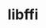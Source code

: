 ---
title: "libffi"
layout: cache
categories: [package, develop]
meta: {"compilers": ["apple-clang@16.0.0", "cce@18.0.0", "gcc@10.5.0", "gcc@11.1.0", "gcc@11.4.0", "gcc@12.3.0", "gcc@12.4.0", "gcc@13.2.0", "gcc@13.3.0", "gcc@7.3.1", "gcc@7.5.0", "intel-oneapi-compilers@2024.1.0", "intel-oneapi-compilers@2025.1.0"], "num_specs": 54, "num_specs_by_stack": {"aws-pcluster-neoverse_v1": 3, "aws-pcluster-x86_64_v4": 6, "bootstrap-aarch64-darwin": 3, "bootstrap-x86_64-linux-gnu": 3, "build_systems": 3, "data-vis-sdk": 3, "developer-tools-aarch64-linux-gnu": 3, "developer-tools-darwin": 3, "developer-tools-x86_64_v3-linux-gnu": 3, "e4s": 3, "e4s-cray-rhel": 4, "e4s-neoverse-v2": 3, "e4s-oneapi": 3, "e4s-rocm-external": 3, "hep": 3, "ml-darwin-aarch64-mps": 3, "ml-linux-aarch64-cpu": 3, "ml-linux-aarch64-cuda": 3, "ml-linux-x86_64-cpu": 3, "ml-linux-x86_64-cuda": 3, "ml-linux-x86_64-rocm": 3, "radiuss": 3, "radiuss-aws": 3, "radiuss-aws-aarch64": 5, "root": 54, "tutorial": 6}, "oss": ["amzn2", "centos7", "rhel8", "sequoia", "ubuntu18.04", "ubuntu20.04", "ubuntu22.04", "ubuntu24.04"], "platforms": ["darwin", "linux"], "stacks": ["aws-pcluster-neoverse_v1", "aws-pcluster-x86_64_v4", "bootstrap-aarch64-darwin", "bootstrap-x86_64-linux-gnu", "build_systems", "data-vis-sdk", "developer-tools-aarch64-linux-gnu", "developer-tools-darwin", "developer-tools-x86_64_v3-linux-gnu", "e4s", "e4s-cray-rhel", "e4s-neoverse-v2", "e4s-oneapi", "e4s-rocm-external", "hep", "ml-darwin-aarch64-mps", "ml-linux-aarch64-cpu", "ml-linux-aarch64-cuda", "ml-linux-x86_64-cpu", "ml-linux-x86_64-cuda", "ml-linux-x86_64-rocm", "radiuss", "radiuss-aws", "radiuss-aws-aarch64", "root", "tutorial"], "targets": ["aarch64", "neoverse_v1", "neoverse_v2", "x86_64_v3", "x86_64_v4"], "versions": ["3.4.7"]}
spec_details: [{"compiler": "gcc@12.4.0", "hash": "42vh6cne5xu5k2n2ncmat5wtox6la3zo", "os": "amzn2", "platform": "linux", "size": "-", "stacks": ["aws-pcluster-neoverse_v1", "root"], "target": "neoverse_v1", "variants": ["build_system=autotools"], "versions": ["3.4.7"]}, {"compiler": "gcc@11.4.0", "hash": "4igg36dkkwjeunkfzfp3qxodwnsasrva", "os": "ubuntu22.04", "platform": "linux", "size": "-", "stacks": ["e4s", "e4s-rocm-external", "hep", "root", "tutorial"], "target": "x86_64_v3", "variants": ["build_system=autotools"], "versions": ["3.4.7"]}, {"compiler": "gcc@11.4.0", "hash": "4mxi3yozpupnl2zz464emyzr4yq33lgm", "os": "ubuntu22.04", "platform": "linux", "size": "-", "stacks": ["e4s-neoverse-v2", "root"], "target": "neoverse_v2", "variants": ["build_system=autotools"], "versions": ["3.4.7"]}, {"compiler": "cce@18.0.0", "hash": "5lg2ii35w6l57msbbq463fpjb6rlwhnw", "os": "rhel8", "platform": "linux", "size": "-", "stacks": ["e4s-cray-rhel", "root"], "target": "x86_64_v3", "variants": ["build_system=autotools"], "versions": ["3.4.7"]}, {"compiler": "gcc@13.2.0", "hash": "5x3zm2ejcvayyvp5qyagjyp6f5b2djet", "os": "ubuntu24.04", "platform": "linux", "size": "-", "stacks": ["ml-linux-aarch64-cpu", "ml-linux-aarch64-cuda", "root"], "target": "aarch64", "variants": ["build_system=autotools"], "versions": ["3.4.7"]}, {"compiler": "gcc@7.3.1", "hash": "677n66qhbebnlgeicrfpjgcjf5lezcyh", "os": "amzn2", "platform": "linux", "size": "-", "stacks": ["radiuss-aws", "root"], "target": "x86_64_v3", "variants": ["build_system=autotools"], "versions": ["3.4.7"]}, {"compiler": "intel-oneapi-compilers@2025.1.0", "hash": "6jqiacmk4u6iuuayqs7pv2qxbxveu4p5", "os": "ubuntu22.04", "platform": "linux", "size": "-", "stacks": ["e4s-oneapi", "root"], "target": "x86_64_v3", "variants": ["build_system=autotools"], "versions": ["3.4.7"]}, {"compiler": "gcc@7.3.1", "hash": "6khjnib3m536mzq2vwssmnfq5w7nsuzx", "os": "amzn2", "platform": "linux", "size": "-", "stacks": ["radiuss-aws-aarch64", "root"], "target": "aarch64", "variants": ["build_system=autotools"], "versions": ["3.4.7"]}, {"compiler": "apple-clang@16.0.0", "hash": "77tprn62hqz5knefndy54emf7uwtffsu", "os": "sequoia", "platform": "darwin", "size": "-", "stacks": ["bootstrap-aarch64-darwin", "developer-tools-darwin", "ml-darwin-aarch64-mps", "root"], "target": "aarch64", "variants": ["build_system=autotools"], "versions": ["3.4.7"]}, {"compiler": "gcc@13.2.0", "hash": "7mzoos5nydq2shp6xiwmo442jhaxdhjm", "os": "ubuntu24.04", "platform": "linux", "size": "-", "stacks": ["bootstrap-x86_64-linux-gnu", "ml-linux-x86_64-cpu", "ml-linux-x86_64-cuda", "ml-linux-x86_64-rocm", "root"], "target": "x86_64_v3", "variants": ["build_system=autotools"], "versions": ["3.4.7"]}, {"compiler": "gcc@13.3.0", "hash": "7pz5vfbmctk2fcfgkdj7e5kc5j2i2snc", "os": "rhel8", "platform": "linux", "size": "-", "stacks": ["developer-tools-aarch64-linux-gnu", "root"], "target": "aarch64", "variants": ["build_system=autotools"], "versions": ["3.4.7"]}, {"compiler": "intel-oneapi-compilers@2025.1.0", "hash": "aezdxzocvwcqbb6xti7fsxk5ex64lwq5", "os": "ubuntu22.04", "platform": "linux", "size": "-", "stacks": ["e4s-oneapi", "root"], "target": "x86_64_v3", "variants": ["build_system=autotools"], "versions": ["3.4.7"]}, {"compiler": "gcc@12.4.0", "hash": "ak3fdckyruzh2ztwwsfd3wtcj25ui2pi", "os": "amzn2", "platform": "linux", "size": "-", "stacks": ["aws-pcluster-neoverse_v1", "root"], "target": "neoverse_v1", "variants": ["build_system=autotools"], "versions": ["3.4.7"]}, {"compiler": "intel-oneapi-compilers@2024.1.0", "hash": "azaxin7kxvhwcmanwghuitx2nexu6ost", "os": "amzn2", "platform": "linux", "size": "-", "stacks": ["aws-pcluster-x86_64_v4", "root"], "target": "x86_64_v3", "variants": ["build_system=autotools"], "versions": ["3.4.7"]}, {"compiler": "gcc@7.3.1", "hash": "cjbbabqw4k5o6xlx5lzvawnb6wmxkklt", "os": "amzn2", "platform": "linux", "size": "-", "stacks": ["radiuss-aws", "root"], "target": "x86_64_v3", "variants": ["build_system=autotools"], "versions": ["3.4.7"]}, {"compiler": "gcc@10.5.0", "hash": "coqftonukutboptut5e7tguavzu5w4xf", "os": "centos7", "platform": "linux", "size": "-", "stacks": ["developer-tools-x86_64_v3-linux-gnu", "root"], "target": "x86_64_v3", "variants": ["build_system=autotools"], "versions": ["3.4.7"]}, {"compiler": "gcc@11.1.0", "hash": "csyazyrthwehdakvekx3ujrjsfyvhprq", "os": "ubuntu20.04", "platform": "linux", "size": "-", "stacks": ["data-vis-sdk", "root"], "target": "x86_64_v3", "variants": ["build_system=autotools"], "versions": ["3.4.7"]}, {"compiler": "cce@18.0.0", "hash": "dlui67ftmfiitcems7vzv4uqdtwixy24", "os": "rhel8", "platform": "linux", "size": "-", "stacks": ["e4s-cray-rhel", "root"], "target": "x86_64_v3", "variants": ["build_system=autotools"], "versions": ["3.4.7"]}, {"compiler": "intel-oneapi-compilers@2024.1.0", "hash": "etbi27hy6b6u3zircztcgn6qrp4hmdcq", "os": "amzn2", "platform": "linux", "size": "-", "stacks": ["aws-pcluster-x86_64_v4", "root"], "target": "x86_64_v4", "variants": ["build_system=autotools"], "versions": ["3.4.7"]}, {"compiler": "gcc@7.3.1", "hash": "fda6koi4tewkq25z6mlgqqrfeoxkgohd", "os": "amzn2", "platform": "linux", "size": "-", "stacks": ["radiuss-aws-aarch64", "root"], "target": "aarch64", "variants": ["build_system=autotools"], "versions": ["3.4.7"]}, {"compiler": "gcc@7.3.1", "hash": "fhd6s4uv7xmrcoodhqdpvkowwrv6uqd4", "os": "amzn2", "platform": "linux", "size": "-", "stacks": ["radiuss-aws-aarch64", "root"], "target": "aarch64", "variants": ["build_system=autotools"], "versions": ["3.4.7"]}, {"compiler": "gcc@11.4.0", "hash": "fjckc3lpkv4sjdnei4xakfymrzvchd7b", "os": "ubuntu22.04", "platform": "linux", "size": "-", "stacks": ["e4s", "e4s-rocm-external", "hep", "root", "tutorial"], "target": "x86_64_v3", "variants": ["build_system=autotools"], "versions": ["3.4.7"]}, {"compiler": "gcc@13.2.0", "hash": "gv7l5fyfhc52khs64eil3b4hbiklhpvr", "os": "ubuntu24.04", "platform": "linux", "size": "-", "stacks": ["bootstrap-x86_64-linux-gnu", "ml-linux-x86_64-cpu", "ml-linux-x86_64-cuda", "ml-linux-x86_64-rocm", "root"], "target": "x86_64_v3", "variants": ["build_system=autotools"], "versions": ["3.4.7"]}, {"compiler": "intel-oneapi-compilers@2024.1.0", "hash": "hpsenrdljio23e66bkzv4qcuhz36f3r4", "os": "amzn2", "platform": "linux", "size": "-", "stacks": ["aws-pcluster-x86_64_v4", "root"], "target": "x86_64_v3", "variants": ["build_system=autotools"], "versions": ["3.4.7"]}, {"compiler": "cce@18.0.0", "hash": "hrvvtcfxw2jbmeclqe2fsrebvaewf7zk", "os": "rhel8", "platform": "linux", "size": "-", "stacks": ["e4s-cray-rhel", "root"], "target": "x86_64_v3", "variants": ["build_system=autotools"], "versions": ["3.4.7"]}, {"compiler": "apple-clang@16.0.0", "hash": "hznw4zguwhff3ctgokq3omq23w3py3id", "os": "sequoia", "platform": "darwin", "size": "-", "stacks": ["bootstrap-aarch64-darwin", "developer-tools-darwin", "ml-darwin-aarch64-mps", "root"], "target": "aarch64", "variants": ["build_system=autotools"], "versions": ["3.4.7"]}, {"compiler": "gcc@13.3.0", "hash": "j3iiby3dowgckfkymklbhknbexux2tqf", "os": "rhel8", "platform": "linux", "size": "-", "stacks": ["developer-tools-aarch64-linux-gnu", "root"], "target": "aarch64", "variants": ["build_system=autotools"], "versions": ["3.4.7"]}, {"compiler": "apple-clang@16.0.0", "hash": "j4e2p4fgoxvrdp7awgxn3xz6msqkyupn", "os": "sequoia", "platform": "darwin", "size": "-", "stacks": ["bootstrap-aarch64-darwin", "developer-tools-darwin", "ml-darwin-aarch64-mps", "root"], "target": "aarch64", "variants": ["build_system=autotools"], "versions": ["3.4.7"]}, {"compiler": "gcc@11.4.0", "hash": "j4yx7nnykcmleml5pufrtu7ymj3ncjlk", "os": "ubuntu22.04", "platform": "linux", "size": "-", "stacks": ["e4s-neoverse-v2", "root"], "target": "neoverse_v2", "variants": ["build_system=autotools"], "versions": ["3.4.7"]}, {"compiler": "gcc@7.5.0", "hash": "jsrk73xa2awxnnczqenrx6nvdpr362yz", "os": "ubuntu18.04", "platform": "linux", "size": "-", "stacks": ["build_systems", "radiuss", "root"], "target": "x86_64_v3", "variants": ["build_system=autotools"], "versions": ["3.4.7"]}, {"compiler": "gcc@11.4.0", "hash": "kl566tmvlc43xrh2mwvyblp6dzkknhkf", "os": "ubuntu22.04", "platform": "linux", "size": "-", "stacks": ["e4s", "e4s-rocm-external", "hep", "root", "tutorial"], "target": "x86_64_v3", "variants": ["build_system=autotools"], "versions": ["3.4.7"]}, {"compiler": "gcc@12.3.0", "hash": "lixhcljpt3i7c6ak2avf4y3iiobijojx", "os": "ubuntu22.04", "platform": "linux", "size": "-", "stacks": ["root", "tutorial"], "target": "x86_64_v3", "variants": ["build_system=autotools"], "versions": ["3.4.7"]}, {"compiler": "gcc@7.3.1", "hash": "llpkgzlcrwjdxf36cjkvv3kdqocuuofh", "os": "amzn2", "platform": "linux", "size": "-", "stacks": ["radiuss-aws", "root"], "target": "x86_64_v3", "variants": ["build_system=autotools"], "versions": ["3.4.7"]}, {"compiler": "gcc@12.3.0", "hash": "nn6wmq4pmipmvm4cyjs4nkqveg2muwoo", "os": "ubuntu22.04", "platform": "linux", "size": "-", "stacks": ["root", "tutorial"], "target": "x86_64_v3", "variants": ["build_system=autotools"], "versions": ["3.4.7"]}, {"compiler": "gcc@7.3.1", "hash": "nzfzrovmq7qlcvtk7acb67gpu6xqcau6", "os": "amzn2", "platform": "linux", "size": "-", "stacks": ["radiuss-aws-aarch64", "root"], "target": "aarch64", "variants": ["build_system=autotools"], "versions": ["3.4.7"]}, {"compiler": "gcc@11.1.0", "hash": "ocqeijne33q32src4ejrg2n4fubwh4va", "os": "ubuntu20.04", "platform": "linux", "size": "-", "stacks": ["data-vis-sdk", "root"], "target": "x86_64_v3", "variants": ["build_system=autotools"], "versions": ["3.4.7"]}, {"compiler": "cce@18.0.0", "hash": "p372s5yewcthctglyut4uojdwb62iqg5", "os": "rhel8", "platform": "linux", "size": "-", "stacks": ["e4s-cray-rhel", "root"], "target": "x86_64_v3", "variants": ["build_system=autotools"], "versions": ["3.4.7"]}, {"compiler": "gcc@13.2.0", "hash": "pxgmelkamups2ikgzycntvh7utbcuas4", "os": "ubuntu24.04", "platform": "linux", "size": "-", "stacks": ["ml-linux-aarch64-cpu", "ml-linux-aarch64-cuda", "root"], "target": "aarch64", "variants": ["build_system=autotools"], "versions": ["3.4.7"]}, {"compiler": "gcc@7.5.0", "hash": "qhqrbhetvgyglvdx7glltztipegh5gdm", "os": "ubuntu18.04", "platform": "linux", "size": "-", "stacks": ["build_systems", "radiuss", "root"], "target": "x86_64_v3", "variants": ["build_system=autotools"], "versions": ["3.4.7"]}, {"compiler": "gcc@7.5.0", "hash": "r3t2bhsyz2acbppqzh2j3phix5gsmvv4", "os": "ubuntu18.04", "platform": "linux", "size": "-", "stacks": ["build_systems", "radiuss", "root"], "target": "x86_64_v3", "variants": ["build_system=autotools"], "versions": ["3.4.7"]}, {"compiler": "gcc@11.1.0", "hash": "r5o4zdvsxlza736wktvky56neelkahza", "os": "ubuntu20.04", "platform": "linux", "size": "-", "stacks": ["data-vis-sdk", "root"], "target": "x86_64_v3", "variants": ["build_system=autotools"], "versions": ["3.4.7"]}, {"compiler": "gcc@12.3.0", "hash": "t7q7knycv6gpfkv6rruszyqhmd4nprld", "os": "ubuntu22.04", "platform": "linux", "size": "-", "stacks": ["root", "tutorial"], "target": "x86_64_v3", "variants": ["build_system=autotools"], "versions": ["3.4.7"]}, {"compiler": "gcc@13.3.0", "hash": "uaxkvdypergvoefmbwz3conoupwkl3r3", "os": "rhel8", "platform": "linux", "size": "-", "stacks": ["developer-tools-aarch64-linux-gnu", "root"], "target": "aarch64", "variants": ["build_system=autotools"], "versions": ["3.4.7"]}, {"compiler": "gcc@10.5.0", "hash": "ubv6kwmfbtuoc2baidwdq6y23exxm3h3", "os": "centos7", "platform": "linux", "size": "-", "stacks": ["developer-tools-x86_64_v3-linux-gnu", "root"], "target": "x86_64_v3", "variants": ["build_system=autotools"], "versions": ["3.4.7"]}, {"compiler": "intel-oneapi-compilers@2024.1.0", "hash": "ufw7ndtwscovfy6nqnx4qgtr7tpnnfpr", "os": "amzn2", "platform": "linux", "size": "-", "stacks": ["aws-pcluster-x86_64_v4", "root"], "target": "x86_64_v4", "variants": ["build_system=autotools"], "versions": ["3.4.7"]}, {"compiler": "intel-oneapi-compilers@2024.1.0", "hash": "uh5nypesuvxucevxpxedakikxi3zi6qi", "os": "amzn2", "platform": "linux", "size": "-", "stacks": ["aws-pcluster-x86_64_v4", "root"], "target": "x86_64_v4", "variants": ["build_system=autotools"], "versions": ["3.4.7"]}, {"compiler": "gcc@11.4.0", "hash": "v5pwhnnvp7axtm3iweayy5qhpixrxjga", "os": "ubuntu22.04", "platform": "linux", "size": "-", "stacks": ["e4s-neoverse-v2", "root"], "target": "neoverse_v2", "variants": ["build_system=autotools"], "versions": ["3.4.7"]}, {"compiler": "intel-oneapi-compilers@2024.1.0", "hash": "w7lldyqc2kqcpzud6ft5lssn5ruaiyod", "os": "amzn2", "platform": "linux", "size": "-", "stacks": ["aws-pcluster-x86_64_v4", "root"], "target": "x86_64_v3", "variants": ["build_system=autotools"], "versions": ["3.4.7"]}, {"compiler": "gcc@13.2.0", "hash": "wup7gsit3pki3tbciwntwydwrnkcoyvu", "os": "ubuntu24.04", "platform": "linux", "size": "-", "stacks": ["ml-linux-aarch64-cpu", "ml-linux-aarch64-cuda", "root"], "target": "aarch64", "variants": ["build_system=autotools"], "versions": ["3.4.7"]}, {"compiler": "gcc@13.2.0", "hash": "xrxxax3an573z2qti6boehnmcudv6jim", "os": "ubuntu24.04", "platform": "linux", "size": "-", "stacks": ["bootstrap-x86_64-linux-gnu", "ml-linux-x86_64-cpu", "ml-linux-x86_64-cuda", "ml-linux-x86_64-rocm", "root"], "target": "x86_64_v3", "variants": ["build_system=autotools"], "versions": ["3.4.7"]}, {"compiler": "gcc@7.3.1", "hash": "ydanewnpyp6bdpbvhnw6o6ijj73ahcuw", "os": "amzn2", "platform": "linux", "size": "-", "stacks": ["radiuss-aws-aarch64", "root"], "target": "aarch64", "variants": ["build_system=autotools"], "versions": ["3.4.7"]}, {"compiler": "intel-oneapi-compilers@2025.1.0", "hash": "ytb5amotny5lznjqadthljviglnkemtl", "os": "ubuntu22.04", "platform": "linux", "size": "-", "stacks": ["e4s-oneapi", "root"], "target": "x86_64_v3", "variants": ["build_system=autotools"], "versions": ["3.4.7"]}, {"compiler": "gcc@12.4.0", "hash": "z436nwds5xoz6gyook7jw63nqqvnp66x", "os": "amzn2", "platform": "linux", "size": "-", "stacks": ["aws-pcluster-neoverse_v1", "root"], "target": "neoverse_v1", "variants": ["build_system=autotools"], "versions": ["3.4.7"]}, {"compiler": "gcc@10.5.0", "hash": "zhguwtqumvk57od42ll5yayuh6c77fir", "os": "centos7", "platform": "linux", "size": "-", "stacks": ["developer-tools-x86_64_v3-linux-gnu", "root"], "target": "x86_64_v3", "variants": ["build_system=autotools"], "versions": ["3.4.7"]}]
---